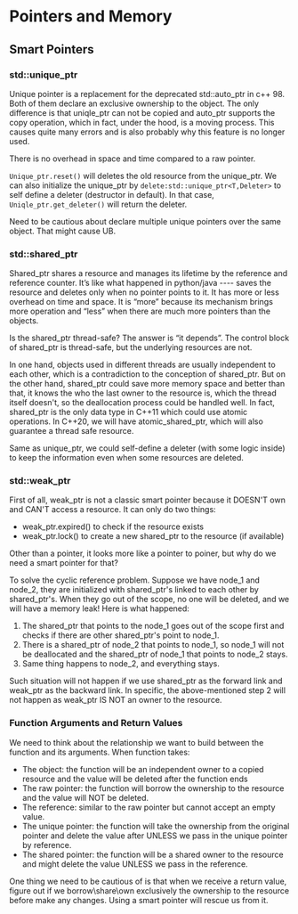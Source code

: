 # Pointers and Memory

## Smart Pointers

### std::unique_ptr

Unique pointer is a replacement for the deprecated std::auto_ptr in c++ 98. Both of them declare an exclusive ownership to the object. The only difference is that uniqle_ptr can not be copied and auto_ptr supports the copy operation, which in fact, under the hood, is a moving process. This causes quite many errors and is also probably why this feature is no longer used.

There is no overhead in space and time compared to a raw pointer.

`Unique_ptr.reset()` will deletes the old resource from the unique_ptr. We can also initialize the unique_ptr by `delete:std::unique_ptr<T,Deleter>` to self define a deleter (destructor in default). In that case, `Uniqle_ptr.get_deleter()` will return the deleter.

Need to be cautious about declare multiple unique pointers over the same object. That might cause UB.

### std::shared_ptr

Shared_ptr shares a resource and manages its lifetime by the reference and reference counter. It’s like what happened in python/java ---- saves the resource and deletes only when no pointer points to it. It has more or less overhead on time and space. It is “more” because its mechanism brings more operation and “less” when there are much more pointers than the objects.

Is the shared_ptr thread-safe? The answer is “it depends”. The control block of shared_ptr is thread-safe, but the underlying resources are not.

In one hand, objects used in different threads are usually independent to each other, which is a contradiction to the conception of shared_ptr. But on the other hand, shared_ptr could save more memory space and better than that, it knows the who the last owner to the resource is, which the thread itself doesn't, so the deallocation process could be handled well. In fact, shared_ptr is the only data type in C++11 which could use atomic operations. In C++20, we will have atomic_shared_ptr, which will also guarantee a thread safe resource.

Same as unique_ptr, we could self-define a deleter (with some logic inside) to keep the information even when some resources are deleted.

### std::weak_ptr

First of all, weak_ptr is not a classic smart pointer because it DOESN'T own and CAN'T access a resource. It can only do two things:
- weak_ptr.expired() to check if the resource exists
- weak_ptr.lock() to create a new shared_ptr to the resource (if available)

Other than a pointer, it looks more like a pointer to poiner, but why do we need a smart pointer for that?

To solve the cyclic reference problem. Suppose we have node_1 and node_2, they are initialized with shared_ptr's linked to each other by shared_ptr's. When they go out of the scope, no one will be deleted, and we will have a memory leak! Here is what happened:
1. The shared_ptr that points to the node_1 goes out of the scope first and checks if there are other shared_ptr's point to node_1.
2. There is a shared_ptr of node_2 that points to node_1, so node_1 will not be deallocated and the shared_ptr of node_1 that points to node_2 stays.
3. Same thing happens to node_2, and everything stays.

Such situation will not happen if we use shared_ptr as the forward link and weak_ptr as the backward link. In specific, the above-mentioned step 2 will not happen as weak_ptr IS NOT an owner to the resource.

### Function Arguments and Return Values

We need to think about the relationship we want to build between the function and its arguments. When function takes:
- The object: the function will be an independent owner to a copied resource and the value will be deleted after the function ends
- The raw pointer: the function will borrow the ownership to the resource and the value will NOT be deleted. 
- The reference: similar to the raw pointer but cannot accept an empty value.
- The unique pointer: the function will take the ownership from the original pointer and delete the value after UNLESS we pass in the unique pointer by reference.
- The shared pointer: the function will be a shared owner to the resource and might delete the value UNLESS we pass in the reference.

One thing we need to be cautious of is that when we receive a return value, figure out if we borrow\share\own exclusively the ownership to the resource before make any changes. Using a smart pointer will rescue us from it. 

